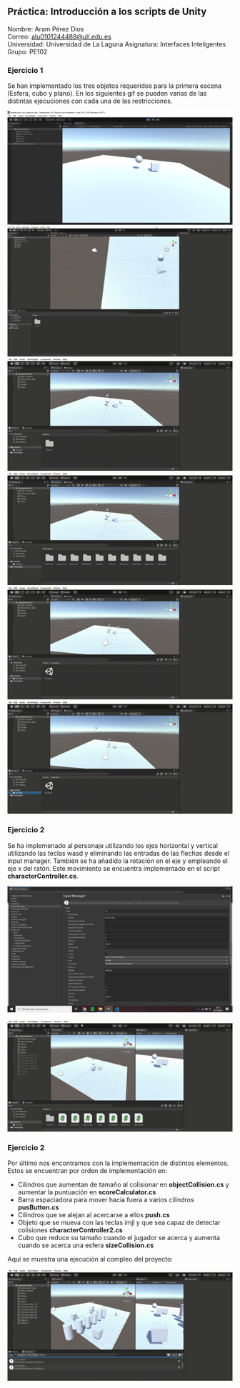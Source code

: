 ## Práctica: Introducción a los scripts de Unity

Nombre: Aram Pérez Dios  
Correo: alu0101244488@ull.edu.es  
Universidad: Universidad de La Laguna 
Asignatura: Interfaces Inteligentes
Grupo: PE102  



### Ejercicio 1

Se han implementado los tres objetos requeridos para la primera escena (Esfera, cubo y plano).
En los siguientes gif se pueden varias de las distintas ejecuciones con cada una de las restricciones.

![](https://github.com/alu0101244488/Interfaces-Inteligentes-introduccion-a-los-scripts-de-unity/blob/master/img/1.%20sin%20fisicas.png?raw=true)
![](https://github.com/alu0101244488/Interfaces-Inteligentes-introduccion-a-los-scripts-de-unity/blob/master/img/2.%20esfera%20con%20fisicas.gif?raw=true)
![](https://github.com/alu0101244488/Interfaces-Inteligentes-introduccion-a-los-scripts-de-unity/blob/master/img/3.%20esfera%20y%20cubo%20con%20fisicas.gif?raw=true)
![](https://github.com/alu0101244488/Interfaces-Inteligentes-introduccion-a-los-scripts-de-unity/blob/master/img/4.%20la%20masa%20de%20la%20esfera%20es%2010%20veces%20la%20del%20cubo.gif?raw=true)
![](https://github.com/alu0101244488/Interfaces-Inteligentes-introduccion-a-los-scripts-de-unity/blob/master/img/5.%20esfera%20con%20fisicas%20y%20cubo%20isTrigger.gif?raw=true)
![](https://github.com/alu0101244488/Interfaces-Inteligentes-introduccion-a-los-scripts-de-unity/blob/master/img/6.%20esfera%20con%20fisicas%20y%20cubo%20isTrigger%20con%20fisicas.gif?raw=true)

### Ejercicio 2

Se ha implemenado al personaje utilizando los ejes horizontal y vertical utilizando las teclas wasd y eliminando
las entradas de las flechas desde el input manager. También se ha añadido la rotación en el eje y empleando el eje x
del ratón. Este movimiento se encuentra implementado en el script **characterController.cs**.

![](https://github.com/alu0101244488/Interfaces-Inteligentes-introduccion-a-los-scripts-de-unity/blob/master/img/input%20manager.png?raw=true)

![](https://github.com/alu0101244488/Interfaces-Inteligentes-introduccion-a-los-scripts-de-unity/blob/master/img/7.%20Personaje%20que%20se%20mueve%20con%20las%20teclas%20wasd%20y%20con%20el%20eje%20x%20del%20raton.gif?raw=true)


### Ejercicio 2

Por último nos encontramos con la implementación de distintos elementos. Estos se encuentran por orden de 
implementación en:

- Cilindros que aumentan de tamaño al colisionar en **objectCollision.cs** y aumentar la puntuación en **scoreCalculator.cs**
- Barra espaciadora para mover hacia fuera a varios cilindros **pusButton.cs**
- Cilindros que se alejan al acercarse a ellos **push.cs**
- Objeto que se mueva con las teclas imjl y que sea capaz de detectar colisiones **characterController2.cs**
- Cubo que reduce su tamaño cuando el jugador se acerca y aumenta cuando se acerca una esfera **sizeCollision.cs**

Aquí se muestra una ejecución al compleo del proyecto:

![](https://github.com/alu0101244488/Interfaces-Inteligentes-introduccion-a-los-scripts-de-unity/blob/master/img/8.%20implementacion%20de%20las%20acciones.gif?raw=true)

